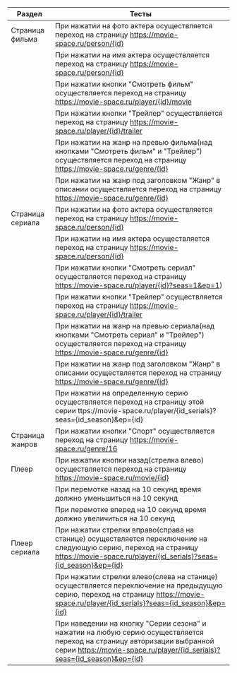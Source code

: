 |Раздел     | Тесты                                                                                                   |
|-----------|---------------------------------------------------------------------------------------------------------|
|Страница фильма| При нажатии на фото актера осуществляется переход на страницу https://movie-space.ru/person/{id}|
|           | При нажатии на имя актера осуществляется переход на страницу https://movie-space.ru/person/{id}                           |
|           | При нажатии кнопки "Смотреть фильм" осуществляется переход на страницу https://movie-space.ru/player/{id}/movie                           |
|           | При нажатии кнопки "Трейлер" осуществляется переход на страницу https://movie-space.ru/player/{id}/trailer                          |
|           | При нажатии на жанр на превью фильма(над кнопками "Смотреть фильм" и "Трейлер") осуществляется переход на страницу https://movie-space.ru/genre/{id}                          |
|           | При нажатии на жанр под заголовком "Жанр" в описании осуществляется переход на страницу https://movie-space.ru/genre/{id}                          |
|Страница сериала| При нажатии на фото актера осуществляется переход на страницу https://movie-space.ru/person/{id} |
|           | При нажатии на имя актера осуществляется переход на страницу https://movie-space.ru/person/{id} |
|           | При нажатии кнопки "Смотреть сериал" осуществляется переход на страницу https://movie-space.ru/player/{id}?seas=1&ep=1)                         |
|           | При нажатии кнопки "Трейлер" осуществляется переход на страницу https://movie-space.ru/player/{id}/trailer                          |
|           | При нажатии на жанр на превью сериала(над кнопками "Смотреть сериал" и "Трейлер") осуществляется переход на страницу https://movie-space.ru/genre/{id}                          |
|           | При нажатии на жанр под заголовком "Жанр" в описании осуществляется переход на страницу https://movie-space.ru/genre/{id}                          |
|           | При нажатии на определенную серию осуществляется переход на страницу этой серии ttps://movie-space.ru/player/{id_serials}?seas={id_season}&ep={id}                          |
|Страница жанров| При нажатии кнопки "Спорт" осуществляется переход на страницу https://movie-space.ru/genre/16                      |
|Плеер | При нажатии кнопки назад(стрелка влево) осуществляется переход на страницу https://movie-space.ru/movie/{id} |
|           | При перемотке назад на 10 секунд время должно уменьшиться на 10 секунд |
|           | При перемотке вперед на 10 секунд время должно увеличиться на 10 секунд |
|Плеер сериала| При нажатии стрелки вправо(справа на станице) осуществляется переключение на следующую серию, переход на страницу https://movie-space.ru/player/{id_serials}?seas={id_season}&ep={id} |
|           | При нажатии стрелки влево(слева на станице) осуществляется переключение на предыдущую серию, переход на страницу https://movie-space.ru/player/{id_serials}?seas={id_season}&ep={id}|
|           | При наведении на кнопку "Серии сезона" и нажатии на любую серию осуществляется переход на страницу авторизации выбранной серии https://movie-space.ru/player/{id_serials}?seas={id_season}&ep={id} |
